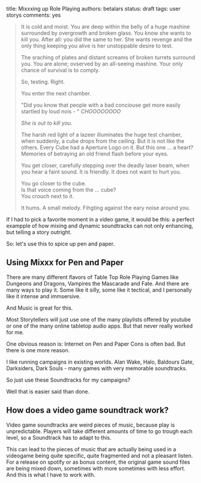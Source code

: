 title: Mixxxing up Role Playing
authors: betalars
status: draft
tags: user storys
comments: yes


> It is cold and moist. You are deep within the belly of a huge mashine surrounded by overgrowth and broken glass. You know she wants to kill you. After all: you did the same to her. She wants revenge and the only thing keeping you alive is her unstoppable desire to test.
>
> The sraching of plates and distant screams of broken turrets surround you. You are alone; ovserved by an all-seeing mashine. Your only chance of survival is to comply.
>
> So, testing. Right.
>
> You enter the next chamber.
>
> "Did you know that people with a bad conciouse get more easily startled by loud nois - " *CHOOOOOOOO*
>
> *She is out to kill you.*
> 
> The harsh red light of a lazeer illuminates the huge test chamber, when suddenly, a cube drops from the ceiling. But it is not like the others. Every Cube had a Aperture Logo on it. But this one ... a heart? Memories of betraying an old friend flash before your eyes.
>
> You get closer, carefully stepping over the deadly laser beam, when you hear a faint sound. It is friendly. It does not want to hurt you.
>
> You go closer to the cube.  
> Is that voice coming from the ... cube?  
> You crouch next to it.
>
> It hums. A small melody. Fihgting against the eary noise around you.

If I had to pick a favorite moment in a video game, it would be this: a perfect exampple of how mixing and dynamic soundtracks can not only enhancing, but telling a story outright.

So: let's use this to spice up pen and paper.

## Using Mixxx for Pen and Paper
There are many different flavors of Table Top Role Playing Games like Dungeons and Dragons, Vampires the Mascarade and Fate. And there are many ways to play it. Some like it silly, some like it tectical, and I personally like it intense and immsersive.

And Music is great for this.

Most Storytellers will just use one of the many playlists offered by youtube or one of the many online tabletop audio apps. But that never really worked for me.

One obvious reason is: Internet on Pen and Paper Cons is often bad.
But there is one more reason.

I like running campaigns in existing worlds. Alan Wake, Halo, Baldours Gate, Darksiders, Dark Souls - many games with very memorable soundtracks.

So just use these Soundtracks for my campaigns?

Well that is easier said than done.

## How does a video game soundtrack work?

Video game soundtracks are weird pieces of music, because play is unpredictable. Players will take different amounts of time to go trough each level, so a Soundtrack has to adapt to this.

This can lead to the pieces of music that are actually being used in a videogame being quite specific, quite fragmented and not a pleasant listen. For a release on spotify or as bonus content, the original game sound files are being mixed down, sometimes with more sometimes with less effort. And this is what I have to work with.